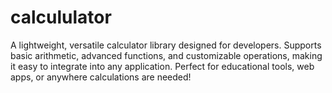 # calcululator
 A lightweight, versatile calculator library designed for developers. Supports basic arithmetic, advanced functions, and customizable operations, making it easy to integrate into any application. Perfect for educational tools, web apps, or anywhere calculations are needed!

